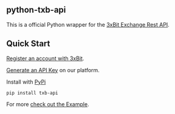 ## python-txb-api
This is a official Python wrapper for the [3xBit Exchange Rest API](https://github.com/3xbit/docs).


## Quick Start

[Register an account with 3xBit](https://app.3xbit.com.br/signup).

[Generate an API Key](https://app.3xbit.com.br/profile/) on our platform.

Install with [PyPi](https://pypi.org/project/txb-api/)

```
pip install txb-api
```


For more [check out the Example](https://github.com/3xbit/python-txb-api/blob/master/example.py).
